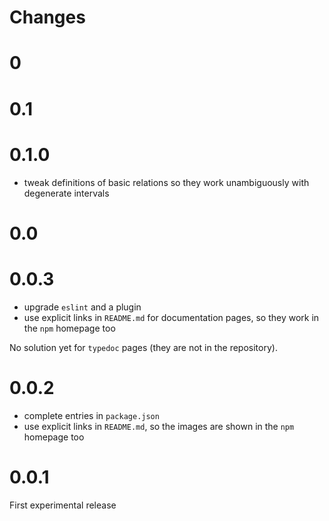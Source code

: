 # Changes

# 0

# 0.1

# 0.1.0

- tweak definitions of basic relations so they work unambiguously with degenerate intervals

# 0.0

# 0.0.3

- upgrade `eslint` and a plugin
- use explicit links in `README.md` for documentation pages, so they work in the `npm` homepage too

No solution yet for `typedoc` pages (they are not in the repository).

# 0.0.2

- complete entries in `package.json`
- use explicit links in `README.md`, so the images are shown in the `npm` homepage too

# 0.0.1

First experimental release
